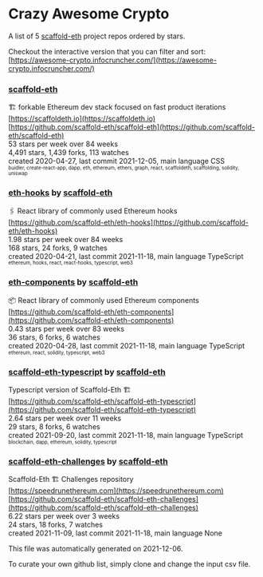 # Crazy Awesome Crypto
A list of 5 [scaffold-eth](https://github.com/scaffold-eth) project repos ordered by stars.  

Checkout the interactive version that you can filter and sort: 
[https://awesome-crypto.infocruncher.com/](https://awesome-crypto.infocruncher.com/)  


### [scaffold-eth](https://github.com/scaffold-eth/scaffold-eth)  
🏗 forkable Ethereum dev stack focused on fast product iterations   
[https://scaffoldeth.io](https://scaffoldeth.io)  
[https://github.com/scaffold-eth/scaffold-eth](https://github.com/scaffold-eth/scaffold-eth)  
53 stars per week over 84 weeks  
4,491 stars, 1,439 forks, 113 watches  
created 2020-04-27, last commit 2021-12-05, main language CSS  
<sub><sup>buidler, create-react-app, dapp, eth, ethereum, ethers, graph, react, scaffoldeth, scaffolding, solidity, uniswap</sup></sub>


### [eth-hooks](https://github.com/scaffold-eth/eth-hooks) by [scaffold-eth](https://github.com/scaffold-eth)  
🖇 React library of commonly used Ethereum hooks  
[https://github.com/scaffold-eth/eth-hooks](https://github.com/scaffold-eth/eth-hooks)  
1.98 stars per week over 84 weeks  
168 stars, 24 forks, 9 watches  
created 2020-04-21, last commit 2021-11-18, main language TypeScript  
<sub><sup>ethereum, hooks, react, react-hooks, typescript, web3</sup></sub>


### [eth-components](https://github.com/scaffold-eth/eth-components) by [scaffold-eth](https://github.com/scaffold-eth)  
📦   React library of commonly used Ethereum components  
[https://github.com/scaffold-eth/eth-components](https://github.com/scaffold-eth/eth-components)  
0.43 stars per week over 83 weeks  
36 stars, 6 forks, 6 watches  
created 2020-04-28, last commit 2021-11-18, main language TypeScript  
<sub><sup>ethereum, react, solidity, typescript, web3</sup></sub>


### [scaffold-eth-typescript](https://github.com/scaffold-eth/scaffold-eth-typescript) by [scaffold-eth](https://github.com/scaffold-eth)  
Typescript version of Scaffold-Eth 🏗  
[https://github.com/scaffold-eth/scaffold-eth-typescript](https://github.com/scaffold-eth/scaffold-eth-typescript)  
2.64 stars per week over 11 weeks  
29 stars, 8 forks, 6 watches  
created 2021-09-20, last commit 2021-11-18, main language TypeScript  
<sub><sup>blockchain, dapp, ethereum, solidity, typescript</sup></sub>


### [scaffold-eth-challenges](https://github.com/scaffold-eth/scaffold-eth-challenges) by [scaffold-eth](https://github.com/scaffold-eth)  
Scaffold-Eth 🏗 Challenges repository  
[https://speedrunethereum.com](https://speedrunethereum.com)  
[https://github.com/scaffold-eth/scaffold-eth-challenges](https://github.com/scaffold-eth/scaffold-eth-challenges)  
6.22 stars per week over 3 weeks  
24 stars, 18 forks, 7 watches  
created 2021-11-09, last commit 2021-11-18, main language None  


This file was automatically generated on 2021-12-06.  

To curate your own github list, simply clone and change the input csv file.  